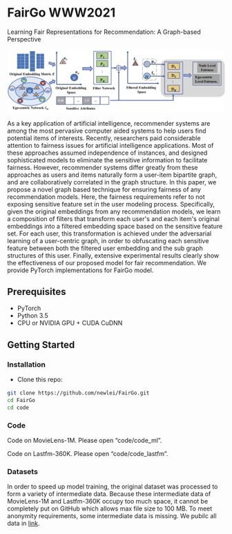 # FairGo WWW2021

Learning Fair Representations for Recommendation: A Graph-based Perspective

![Overall_framework](figure/framework.jpg)

As a key application of artificial intelligence, recommender systems are among the most pervasive computer aided systems to help users find potential items of interests. Recently, researchers paid considerable attention to fairness issues for artificial intelligence applications. Most of these approaches assumed independence of instances, and designed sophisticated models to eliminate the sensitive information to facilitate fairness. However, recommender systems differ greatly from these approaches as users and items naturally form a user-item bipartite graph, and are collaboratively correlated in the graph structure. In this paper, we propose a novel graph based technique for ensuring fairness of any recommendation models. Here, the fairness requirements refer to not exposing sensitive feature set in the user modeling process. Specifically, given the original embeddings from any recommendation models, we learn a composition of filters that transform each user's and each item's original embeddings into a filtered embedding space based on the sensitive feature set. For each user, this transformation is achieved under the adversarial learning of a user-centric graph, in order to obfuscating each sensitive feature between both the filtered user embedding and the sub graph structures of this user. Finally, extensive experimental results clearly show the effectiveness of our proposed model for fair recommendation.
We provide PyTorch implementations for FairGo model.

## Prerequisites

- PyTorch
- Python 3.5
- CPU or NVIDIA GPU + CUDA CuDNN

## Getting Started

### Installation

- Clone this repo:

```bash
git clone https://github.com/newlei/FairGo.git
cd FairGo
cd code
```


### Code
Code on MovieLens-1M. Please open “code/code_ml”.  

Code on Lastfm-360K. Please open “code/code_lastfm”.

### Datasets
In order to speed up model training, the original dataset was processed to form a variety of intermediate data. Because these intermediate data of MovieLens-1M and Lastfm-360K occupy too much space, it cannot be completely put on GitHub which allows max file size to 100 MB. To meet anonymity requirements, some intermediate data is missing. We pubilc all data in [link](https://mailhfuteducn-my.sharepoint.com/:f:/g/personal/chenlei_2016_mail_hfut_edu_cn/Ek2vQvtMA8tPrKyMV9hQriYBxPEYpVARhE79QIsn4DPQew?e=wUSyTi).



